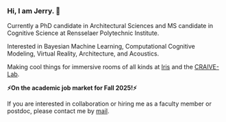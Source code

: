 ### Hi, I am Jerry. 👋

Currently a PhD candidate in Architectural Sciences and MS candidate in Cognitive Science at Rensselaer Polytechnic Institute.

Interested in Bayesian Machine Learning, Computational Cognitive Modeling, Virtual Reality, Architecture, and Acoustics. 

Making cool things for immersive rooms of all kinds at [Iris](https://github.com/iris-collective) and the [CRAIVE-Lab](https://github.com/craive-lab).

**⚡On the academic job market for Fall 2025!⚡** 

If you are interested in collaboration or hiring me as a faculty member or postdoc, please contact me by [mail](aca.jerryh@gmail.com).


<!--
**jerrymhuang/jerrymhuang** is a ✨ _special_ ✨ repository because its `README.md` (this file) appears on your GitHub profile.

Here are some ideas to get you started:

- 🔭 I’m currently working on ...
- 🌱 I’m currently learning ...
- 👯 I’m looking to collaborate on ...
- 🤔 I’m looking for help with ...
- 💬 Ask me about ...
- 📫 How to reach me: ...
- 😄 Pronouns: ...
- ⚡ Fun fact: ...
-->
